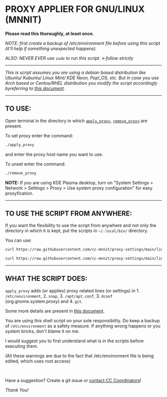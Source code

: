 # PROXY APPLIER FOR GNU/LINUX (MNNIT)

**Please read this thoroughly, at least once.**


*NOTE: first create a backup of /etc/environment file before using this script (it'll help if something unexpected happens).*

*ALSO: NEVER EVER use `sudo` to run this script.	<-follow strictly*

<hr>

*This is script assumes you are using a debian based distribution like Ubuntu/ Kubuntu/ Linux Mint/ KDE Neon, Pop!_OS, etc. But in case you use Arch based or Centos/RHEL distribution you modify the script accordingly byreferring to [this document](linux-proxy-extras.md).*

<hr>

## TO USE:

Open terminal in the directory in which [`apply_proxy`](apply_proxy), [`remove_proxy`](remove_proxy) are present.

To set proxy enter the command:

```bash
./apply_proxy
```

and enter the proxy host name you want to use.

To unset enter the command:

```bash
./remove_proxy
```

**NOTE:** If you are using KDE Plasma desktop, turn on "System Settings > Network > Settings > Proxy > Use system proxy configuration" for easy proxyfication.

<hr>

## TO USE THE SCRIPT FROM ANYWHERE:

If you want the flexibility to use the script from anywhere and not only the directory in which it is kept, put the scripts in `~/.local/bin/` directory.

You can use:

```bash
curl https://raw.githubusercontent.com/cc-mnnit/proxy-settings/main/linux-proxy/apply_proxy > ~/.local/bin/apply_proxy && chmod +x ~/.local/bin/apply_proxy

curl https://raw.githubusercontent.com/cc-mnnit/proxy-settings/main/linux-proxy/remove_proxy > ~/.local/bin/remove_proxy && chmod +x ~/.local/bin/remove_proxy

```

<hr>

## WHAT THE SCRIPT DOES:

`apply_proxy` adds (or applies) proxy related lines (or settings) in 1. `/etc/environment`, 2. `snap`, 3. `/apt/apt.conf`, 3. `dconf` (org.gnome.system.proxy) and 4. `git`.

Some more details are present in [this document](linux-proxy-extras.md).

You are using this shell script on your sole responsibility. Do keep a backup of `/etc/environment` as a safety measure. If anything wrong happens or you system bricks, don't blame it on me.

I would suggest you to first understand what is in the scripts before executing them.

(All these warnings are due to the fact that /etc/environment file is being edited, which uses root access)

<br>

Have a suggestion? Create a git issue or [contact CC Coordinators](https://cc-mnnit.github.io/#current-representatives)!

*Thank You!*
